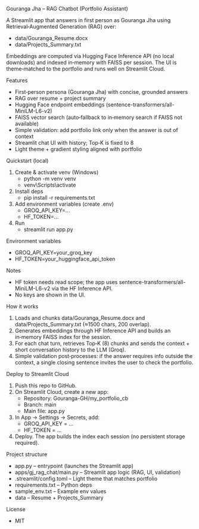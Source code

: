 Gouranga Jha – RAG Chatbot (Portfolio Assistant)

A Streamlit app that answers in first person as Gouranga Jha using Retrieval‑Augmented Generation (RAG) over:

- data/Gouranga_Resume.docx
- data/Projects_Summary.txt

Embeddings are computed via Hugging Face Inference API (no local downloads) and indexed in‑memory with FAISS per session. The UI is theme‑matched to the portfolio and runs well on Streamlit Cloud.

Features
- First‑person persona (Gouranga Jha) with concise, grounded answers
- RAG over resume + project summary
- Hugging Face endpoint embeddings (sentence-transformers/all-MiniLM-L6-v2)
- FAISS vector search (auto‑fallback to in‑memory search if FAISS not available)
- Simple validation: add portfolio link only when the answer is out of context
- Streamlit chat UI with history; Top‑K is fixed to 8
- Light theme + gradient styling aligned with portfolio

Quickstart (local)
1) Create & activate venv (Windows)
   - python -m venv venv
   - venv\Scripts\activate
2) Install deps
   - pip install -r requirements.txt
3) Add environment variables (create .env)
   - GROQ_API_KEY=...
   - HF_TOKEN=...
4) Run
   - streamlit run app.py

Environment variables
- GROQ_API_KEY=your_groq_key
- HF_TOKEN=your_huggingface_api_token

Notes
- HF token needs read scope; the app uses sentence-transformers/all-MiniLM-L6-v2 via the HF Inference API.
- No keys are shown in the UI.

How it works
1) Loads and chunks data/Gouranga_Resume.docx and data/Projects_Summary.txt (≈1500 chars, 200 overlap).
2) Generates embeddings through HF Inference API and builds an in‑memory FAISS index for the session.
3) For each chat turn, retrieves Top‑K (8) chunks and sends the context + short conversation history to the LLM (Groq).
4) Simple validation post‑processes: if the answer requires info outside the context, a single closing sentence invites the user to check the portfolio.

Deploy to Streamlit Cloud
1) Push this repo to GitHub.
2) On Streamlit Cloud, create a new app:
   - Repository: Gouranga-GH/my_portfolio_cb
   - Branch: main
   - Main file: app.py
3) In App → Settings → Secrets, add:
   - GROQ_API_KEY = ...
   - HF_TOKEN = ...
4) Deploy. The app builds the index each session (no persistent storage required).

Project structure
- app.py – entrypoint (launches the Streamlit app)
- apps/gj_rag_chat/main.py – Streamlit app logic (RAG, UI, validation)
- .streamlit/config.toml – Light theme that matches portfolio
- requirements.txt – Python deps
- sample_env.txt – Example env values
- data – Resume + Projects_Summary

License
- MIT

